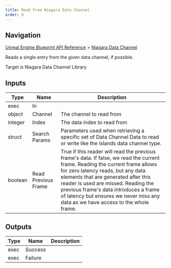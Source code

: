 ```yaml
---
title: Read From Niagara Data Channel
order: 9
---
```

## Navigation

[Unreal Engine Blueprint API Reference](https://dev.epicgames.com/documentation/en-us/unreal-engine/BlueprintAPI) > [Niagara Data Channel](https://dev.epicgames.com/documentation/en-us/unreal-engine/BlueprintAPI/NiagaraDataChannel)

Reads a single entry from the given data channel, if possible.

Target is Niagara Data Channel Library

## Inputs

| Type | Name | Description |
| --- | --- | --- |
| exec | In |  |
| object | Channel | The channel to read from |
| integer | Index | The data index to read from |
| struct | Search Params | Parameters used when retrieving a specific set of Data Channel Data to read or write like the islands data channel type. |
| boolean | Read Previous Frame | True if this reader will read the previous frame's data. If false, we read the current frame. Reading the current frame allows for zero latency reads, but any data elements that are generated after this reader is used are missed. Reading the previous frame's data introduces a frame of latency but ensures we never miss any data as we have access to the whole frame. |

## Outputs

| Type | Name | Description |
| --- | --- | --- |
| exec | Success |  |
| exec | Failure |  |
